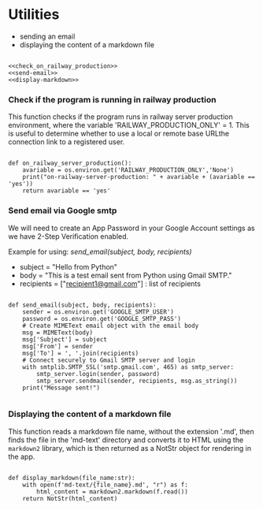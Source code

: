 # Utilities

- sending an email
- displaying the content of a markdown file

``` {.python #utilities-md}

<<check_on_railway_production>>
<<send-email>>
<<display-markdown>>

```

### Check if the program is running in railway production
This function checks if the program runs in railway server production environment, where the variable 'RAILWAY_PRODUCTION_ONLY' = 1. This is useful to determine whether to use a local or remote base URLthe connection link to a registered user.

``` {.python #check_on_railway_production}

def on_railway_server_production():
    avariable = os.environ.get('RAILWAY_PRODUCTION_ONLY','None')
    print("on-railway-server-production: " + avariable + (avariable == 'yes'))
    return avariable == 'yes'

```

### Send email via Google smtp

We will need to create an App Password in your Google Account settings as we have 2-Step Verification enabled.

Example for using: *send_email(subject, body, recipients)*

- subject = "Hello from Python"
- body = "This is a test email sent from Python using Gmail SMTP."
- recipients = ["recipient1@gmail.com"]  : list of recipients 

``` {.python #send-email}

def send_email(subject, body, recipients):
    sender = os.environ.get('GOOGLE_SMTP_USER') 
    password = os.environ.get('GOOGLE_SMTP_PASS')
    # Create MIMEText email object with the email body
    msg = MIMEText(body)
    msg['Subject'] = subject
    msg['From'] = sender
    msg['To'] = ', '.join(recipients)
    # Connect securely to Gmail SMTP server and login
    with smtplib.SMTP_SSL('smtp.gmail.com', 465) as smtp_server:
        smtp_server.login(sender, password)
        smtp_server.sendmail(sender, recipients, msg.as_string())
    print("Message sent!")
    
```

### Displaying the content of a markdown file

This function reads a markdown file name, without the extension '.md', then finds the file in the 'md-text' directory and converts it to HTML using the `markdown2` library, which is then returned as a NotStr object for rendering in the app.

``` {.python #display-markdown}

def display_markdown(file_name:str):
    with open(f'md-text/{file_name}.md', "r") as f:
        html_content = markdown2.markdown(f.read())
    return NotStr(html_content)

```

